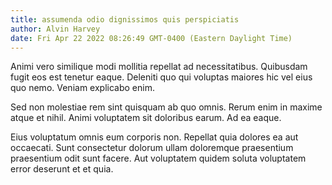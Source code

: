 ```yaml
---
title: assumenda odio dignissimos quis perspiciatis
author: Alvin Harvey
date: Fri Apr 22 2022 08:26:49 GMT-0400 (Eastern Daylight Time)
---
```

Animi vero similique modi mollitia repellat ad necessitatibus. Quibusdam fugit eos est tenetur eaque. Deleniti quo qui voluptas maiores hic vel eius quo nemo. Veniam explicabo enim.

 Sed non molestiae rem sint quisquam ab quo omnis. Rerum enim in maxime atque et nihil. Animi voluptatem sit doloribus earum. Ad ea eaque.

 Eius voluptatum omnis eum corporis non. Repellat quia dolores ea aut occaecati. Sunt consectetur dolorum ullam doloremque praesentium praesentium odit sunt facere. Aut voluptatem quidem soluta voluptatem error deserunt et et quia.